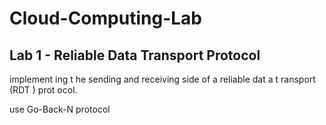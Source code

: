 # Cloud-Computing-Lab

## Lab 1 - Reliable Data Transport Protocol
implement ing t he sending and receiving side of a reliable dat a t ransport (RDT ) prot ocol.

use Go-Back-N protocol
